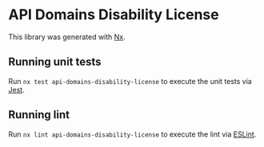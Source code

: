 # API Domains Disability License

This library was generated with [Nx](https://nx.dev).

## Running unit tests

Run `nx test api-domains-disability-license` to execute the unit tests via [Jest](https://jestjs.io).

## Running lint

Run `nx lint api-domains-disability-license` to execute the lint via [ESLint](https://eslint.org/).
